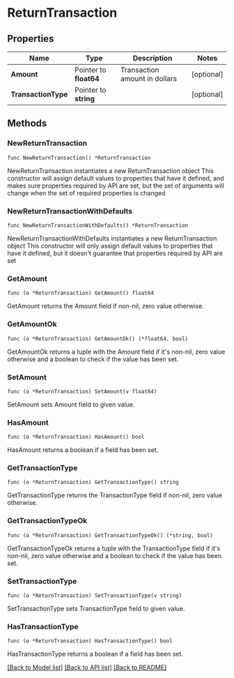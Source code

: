 # ReturnTransaction

## Properties

Name | Type | Description | Notes
------------ | ------------- | ------------- | -------------
**Amount** | Pointer to **float64** | Transaction amount in dollars | [optional] 
**TransactionType** | Pointer to **string** |  | [optional] 

## Methods

### NewReturnTransaction

`func NewReturnTransaction() *ReturnTransaction`

NewReturnTransaction instantiates a new ReturnTransaction object
This constructor will assign default values to properties that have it defined,
and makes sure properties required by API are set, but the set of arguments
will change when the set of required properties is changed

### NewReturnTransactionWithDefaults

`func NewReturnTransactionWithDefaults() *ReturnTransaction`

NewReturnTransactionWithDefaults instantiates a new ReturnTransaction object
This constructor will only assign default values to properties that have it defined,
but it doesn't guarantee that properties required by API are set

### GetAmount

`func (o *ReturnTransaction) GetAmount() float64`

GetAmount returns the Amount field if non-nil, zero value otherwise.

### GetAmountOk

`func (o *ReturnTransaction) GetAmountOk() (*float64, bool)`

GetAmountOk returns a tuple with the Amount field if it's non-nil, zero value otherwise
and a boolean to check if the value has been set.

### SetAmount

`func (o *ReturnTransaction) SetAmount(v float64)`

SetAmount sets Amount field to given value.

### HasAmount

`func (o *ReturnTransaction) HasAmount() bool`

HasAmount returns a boolean if a field has been set.

### GetTransactionType

`func (o *ReturnTransaction) GetTransactionType() string`

GetTransactionType returns the TransactionType field if non-nil, zero value otherwise.

### GetTransactionTypeOk

`func (o *ReturnTransaction) GetTransactionTypeOk() (*string, bool)`

GetTransactionTypeOk returns a tuple with the TransactionType field if it's non-nil, zero value otherwise
and a boolean to check if the value has been set.

### SetTransactionType

`func (o *ReturnTransaction) SetTransactionType(v string)`

SetTransactionType sets TransactionType field to given value.

### HasTransactionType

`func (o *ReturnTransaction) HasTransactionType() bool`

HasTransactionType returns a boolean if a field has been set.


[[Back to Model list]](../README.md#documentation-for-models) [[Back to API list]](../README.md#documentation-for-api-endpoints) [[Back to README]](../README.md)


